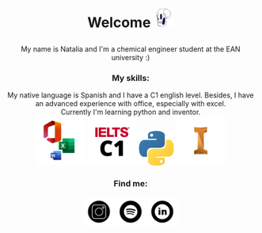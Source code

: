 ### 
<div align="center">
  <h1>  
  <p>Welcome
      <img alt="png" src="https://github.com/Natpachecogomez/Natpachecogomez/blob/main/doodle%20skull.png" width="40" height="40"/></p> </div>
     <div align="center">
      <p> My name is Natalia and I'm a chemical engineer student at the EAN university :) 
       <div align="center">
      <h3>My skills: </h3>
  My native language is Spanish and I have a C1 english level. Besides, I have an advanced experience with office, especially with excel.
  <div align="center">
  Currently I'm learning python and inventor. 
         <div align="center">
                 <img alt="png" src="https://github.com/Natpachecogomez/Natpachecogomez/blob/main/Office.png" width="100" height="100"/></a>
                 <img alt="png" src="https://github.com/Natpachecogomez/Natpachecogomez/blob/main/IELTS.png" width="100" height="100"/></a>
                 <img alt="png" src="https://github.com/Natpachecogomez/Natpachecogomez/blob/main/pyt.png" width="70" height="70"/></a>
                 <img alt="png" src="https://github.com/Natpachecogomez/Natpachecogomez/blob/main/Inventor.png" width="100" height="100"/></a>
      </div>
    <div align="center">
      <h3>Find me: </h3>
  <div align="center">
      <a href="https://instagram.com/nt_ucks?utm_medium=copy_link"><img src="https://github.com/Natpachecogomez/Natpachecogomez/blob/main/IG.png" alt="ig" width="60" height="60"></a>
   <a href="https://open.spotify.com/user/12174012850?si=jGlUw_NfQ6qMZsf86Lz-lQ"><img src="https://github.com/Natpachecogomez/Natpachecogomez/blob/main/Spotify.png" alt="ig" width="60" height="60"></a>
   <a href="https://www.linkedin.com/in/Nat97/"><img src="https://github.com/Natpachecogomez/Natpachecogomez/blob/main/Linkedin.png" alt="ig" width="60" height="60"></a>
    </div>   

